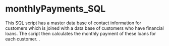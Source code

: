 # monthlyPayments_SQL
This SQL script has a master data base of contact information for customers which is joined with a data base of customers who have financial loans. The script then calculates the monthly payment of these loans for each customer. .    
